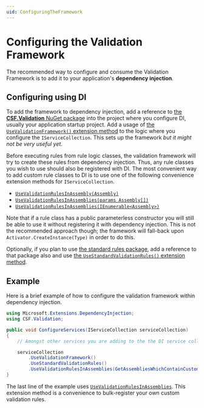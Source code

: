 ```yaml
---
uid: ConfiguringTheFramework
---
```

# Configuring the Validation Framework

The recommended way to configure and consume the Validation Framework is to add it to your application's **dependency injection**.

## Configuring using DI

To add the framework to dependency injection, add a reference to [the **CSF.Validation** NuGet package] into the project where you configure DI, usually your application startup project.
Add a usage of [the `UseValidationFramework()` extension method] to the logic where you configure the `IServiceCollection`.
This sets up the framework _but it might not be very useful yet_.

Before executing rules from rule logic classes, the validation framework will try to create these rules from dependency injection.
Thus, any rule classes you wish to use should also be registered with DI.
The most convenient way to add custom rule classes to DI is to use one of the following convenience extension methods for `IServiceCollection`.

* [`UseValidationRulesInAssembly(Assembly)`]
* [`UseValidationRulesInAssemblies(params Assembly[])`][1]
* [`UseValidationRulesInAssemblies(IEnumerable<Assembly>)`]

Note that if a rule class has a public parameterless constructor you will still be able to use it without registering it with dependency injection. This is not the recommended approach though; the framework will fall-back upon `Activator.CreateInstance(Type)` in order to do this.

Optionally, if you plan to use [the standard rules package], add a reference to that package also and use [the `UseStandardValidationRules()` extension method].


[the **CSF.Validation** NuGet package]:https://www.nuget.org/packages/CSF.Validation/
[the standard rules package]:https://www.nuget.org/packages/CSF.Validation.StandardRules/
[the `UseValidationFramework()` extension method]:xref:CSF.Validation.ServiceCollectionExtensions.UseValidationFramework(Microsoft.Extensions.DependencyInjection.IServiceCollection)
[the `UseStandardValidationRules()` extension method]:xref:CSF.Validation.StandardRulesServiceCollectionExtensions.UseStandardValidationRules(Microsoft.Extensions.DependencyInjection.IServiceCollection)
[`UseValidationRulesInAssembly(Assembly)`]:xref:CSF.Validation.ServiceCollectionExtensions.UseValidationRulesInAssembly(Microsoft.Extensions.DependencyInjection.IServiceCollection,System.Reflection.Assembly)
[1]:xref:CSF.Validation.ServiceCollectionExtensions.UseValidationRulesInAssemblies(Microsoft.Extensions.DependencyInjection.IServiceCollection,System.Reflection.Assembly[])
[`UseValidationRulesInAssemblies(IEnumerable<Assembly>)`]:xref:CSF.Validation.ServiceCollectionExtensions.UseValidationRulesInAssemblies(Microsoft.Extensions.DependencyInjection.IServiceCollection,System.Collections.Generic.IEnumerable{System.Reflection.Assembly})

## Example

Here is a brief example of how to configure the validation framework within dependency injection.

```csharp
using Microsoft.Extensions.DependencyInjection;
using CSF.Validation;

public void ConfigureServices(IServiceCollection serviceCollection)
{
    // Amongst other services you are adding to the the DI service collection

    serviceCollection
        .UseValidationFramework()
        .UseStandardValidationRules()
        .UseValidationRulesInAssemblies(GetAssembliesWhichContainCustomRules());
}
```

The last line of the example uses [`UseValidationRulesInAssemblies`].
This extension method is a convenience to bulk-register your own custom validation rules.

[`UseValidationRulesInAssemblies`]:xref:CSF.Validation.ServiceCollectionExtensions.UseValidationRulesInAssemblies(Microsoft.Extensions.DependencyInjection.IServiceCollection,System.Collections.Generic.IEnumerable{System.Reflection.Assembly})